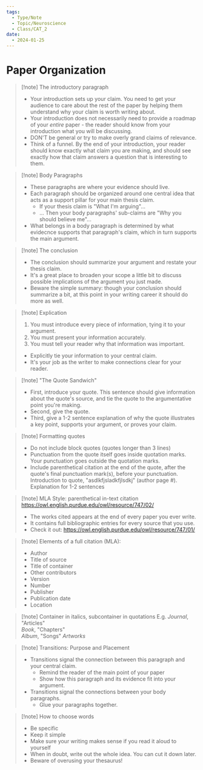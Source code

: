 ```yaml
---
tags:
  - Type/Note
  - Topic/Neuroscience
  - Class/CAT_2
date:
  - 2024-01-25
---
```


# Paper Organization

> [!note] The introductory paragraph
> - Your introduction sets up your claim. You need to get your audience to care about the rest of the paper by helping them understand why your claim is worth writing about. 
> - Your introduction does not necessarily need to provide a roadmap of your *entire* paper - the reader should know from your introduction what you will be discussing.
> - DON'T be general or try to make overly grand claims of relevance.
> - Think of a funnel. By the end of your introduction, your reader should know exactly what claim you are making, and should see exactly how that claim answers a question that is interesting to them. 

> [!note] Body Paragraphs
> - These paragraphs are where your evidence should live.
> - Each paragraph should be organized around one central idea that acts as a support pillar for your main thesis claim.
> 	- If your thesis claim is "What I'm arguing"...
> 	- ... Then your body paragraphs' sub-claims are "Why you should believe me"...
> - What belongs in a body paragraph is determined by what evidecnce supports that paragraph's claim, which in turn supports the main argument.

> [!note] The conclusion
> - The conclusion should summarize your argument and restate your thesis claim.
> - It's a great place to broaden your scope a little bit to discuss possible implications of the argument you just made.
> - Beware the simple summary: though your conclusion should summarize a bit, at this point in your writing career it should do more as well.

> [!note] Explication
> 1. You must introduce every piece of information, tying it to your argument.
> 2. You must present your information accurately.
> 3. You must tell your reader why that information was important.
> - Explicitly tie your information to your central claim.
> - It's your job as the writer to make connections clear for your reader.

> [!note] "The Quote Sandwich"
> - First, introduce your quote. This sentence should give information about the quote's source, and tie the quote to the argumentative point you're making.
> - Second, give the quote.
> - Third, give a 1-2 sentence explanation of why the quote illustrates a key point, supports your argument, or proves your claim.

> [!note] Formatting quotes
> - Do not include block quotes (quotes longer than 3 lines)
> - Punctuation from the quote itself goes inside quotation marks. Your punctuation goes outside the quotation marks.
> - Include parenthetical citation at the end of the quote, after the quote's final punctuation mark(s), before your punctuation.
> Introduction to quote, "asdlkfjsladkfjlsdkj" (author page #). Explanation for 1-2 sentences

> [!note] MLA Style: parenthetical in-text citation
> https://owl.english.purdue.edu/owl/resource/747/02/
> - The works cited appears at the end of every paper you ever write.
> - It contains full bibliographic entries for every source that you use.
> - Check it out: https://owl.english.purdue.edu/owl/resource/747/01/

> [!note] Elements of a full citation (MLA):
> - Author
> - Title of source
> - Title of container
> - Other contributors
> - Version
> - Number
> - Publisher
> - Publication date
> - Location

> [!note] Container in italics, subcontainer in quotations
> E.g. *Journal*, "Articles"  
> *Book*, "Chapters"  
> *Album*, "Songs"
> *Artworks*

> [!note] Transitions: Purpose and Placement
> - Transitions signal the connection between this paragraph and your central claim.
> 	- Remind the reader of the main point of your paper
> 	- Show how this paragraph and its evidence fit into your argument.
> - Transitions signal the connections between your body paragraphs.
> 	- Glue your paragraphs together.

> [!note] How to choose words
> - Be specific
> - Keep it simple
> - Make sure your writing makes sense if you read it aloud to yourself
> - When in doubt, write out the whole idea. You can cut it down later.
> - Beware of overusing your thesaurus!